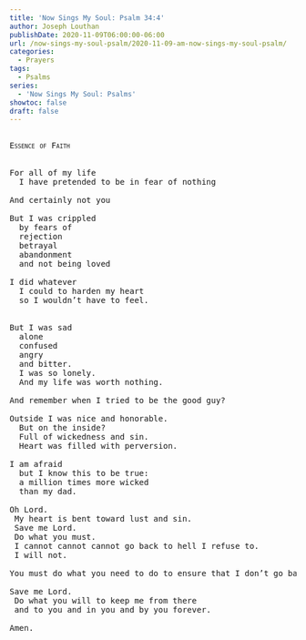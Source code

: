 ```yaml
---
title: 'Now Sings My Soul: Psalm 34:4'
author: Joseph Louthan
publishDate: 2020-11-09T06:00:00-06:00
url: /now-sings-my-soul-psalm/2020-11-09-am-now-sings-my-soul-psalm/
categories:
  - Prayers
tags:
  - Psalms
series:
  - 'Now Sings My Soul: Psalms'
showtoc: false
draft: false
---
```

<pre>
<div style="font-variant: small-caps;">
Essence of Faith
</div>
&nbsp;
For all of my life
  I have pretended to be in fear of nothing

And certainly not you

But I was crippled
  by fears of
  rejection
  betrayal
  abandonment
  and not being loved

I did whatever
  I could to harden my heart
  so I wouldn’t have to feel.
  

But I was sad
  alone
  confused
  angry
  and bitter.
  I was so lonely.
  And my life was worth nothing.

And remember when I tried to be the good guy? 

Outside I was nice and honorable.
  But on the inside?
  Full of wickedness and sin.
  Heart was filled with perversion.
  
I am afraid
  but I know this to be true:
  a million times more wicked
  than my dad.

Oh Lord.
 My heart is bent toward lust and sin.
 Save me Lord.
 Do what you must.
 I cannot cannot cannot go back to hell I refuse to.
 I will not.

You must do what you need to do to ensure that I don’t go back there.

Save me Lord.
 Do what you will to keep me from there
 and to you and in you and by you forever.

Amen.
</pre>
